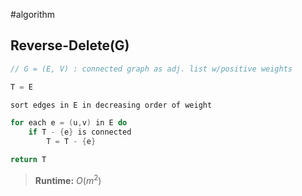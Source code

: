 #algorithm 

## Reverse-Delete(G)
```java 
// G = (E, V) : connected graph as adj. list w/positive weights 

T = E 

sort edges in E in decreasing order of weight 

for each e = (u,v) in E do
	if T - {e} is connected 
		T = T - {e}

return T
```
>**Runtime:** $O(m^2)$ 
